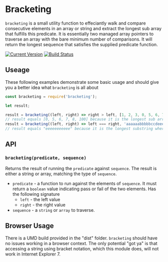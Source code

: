 # Bracketing

`bracketing` is a small utility function to effeciantly walk and compare consecutive elements in an array or string and extract the longest sub array that fulfills this predicate. It is essentially two managed array pointers to traverse an array with the bare minimum number of comparisons. It will return the longest sequence that satisfies the supplied predicate function. 

[![Current Version](https://img.shields.io/npm/v/bracketing.svg?style=flat-square)](https://www.npmjs.org/package/bracketing)
[![Build Status](https://travis-ci.org/continuationlabs/bracketing.svg?branch=master)](https://travis-ci.org/continuationlabs/bracketing)

## Useage

These following examples demonstrate some basic usage and should give you a better idea what `bracketing` is all about

```js
const bracketing = require('bracketing');

let result;

result = bracketing((left, right) => right > left, [1, 2, 3, 0, 5, 6, 7, 8, 100]);
// result equals [0, 5, 6, 7, 8, 100] because it is the longest sub array where the right value is greater than the left
result = bracketing((left, right) => left === right, 'aaaaaabbbbbccdeeeeeeeeeee');
// result equals "eeeeeeeeeee" because it is the longest substring where each character equals the one to the right
```

## API

### `bracketing(predicate, sequence)`

Returns the result of running the `predicate` against `sequence`. The result is either a string or array, matching the type of `sequence`.

- `predicate` - a function to run against the elements of `sequence`. It must return a `boolean` value indicating pass or fail of the two elements. Has the following signature
  - `left` - the left value
  - `right` - the right value
- `sequence` - a `string` or `array` to traverse.

## Browser Usage

There is a UMD build provided in the "dist" folder. `bracketing` should have no issues working in a browser context. The only potential "got ya" is that accessing a string using bracket notation, which this module does, will not work in Internet Explorer 7.
